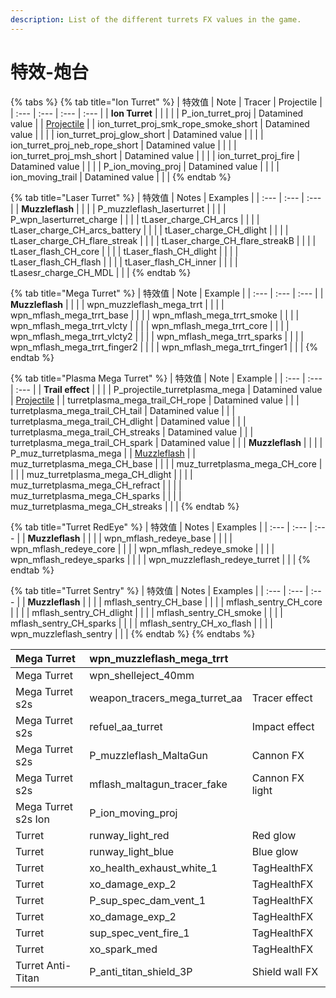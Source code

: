 ```yaml
---
description: List of the different turrets FX values in the game.
---
```


# 特效-炮台

{% tabs %}
{% tab title="Ion Turret" %}
| 特效值 | Note | Tracer | Projectile |
| :--- | :--- | :--- | :--- |
| **Ion Turret** |  |  |  |
| P\_ion\_turret\_proj | Datamined value |  | [Projectile](https://gfycat.com/shinydeadkingfisher) |
| ion\_turret\_proj\_smk\_rope\_smoke\_short | Datamined value |  |  |
| ion\_turret\_proj\_glow\_short | Datamined value |  |  |
| ion\_turret\_proj\_neb\_rope\_short | Datamined value |  |  |
| ion\_turret\_proj\_msh\_short | Datamined value |  |  |
| ion\_turret\_proj\_fire | Datamined value |  |  |
| P\_ion\_moving\_proj | Datamined value |  |  |
| ion\_moving\_trail | Datamined value |  |  |
{% endtab %}

{% tab title="Laser Turret" %}
| 特效值 | Notes | Examples |
| :--- | :--- | :--- |
| **Muzzleflash** |  |  |
| P\_muzzleflash\_laserturret |  |  |
| P\_wpn\_laserturret\_charge |  |  |
| tLaser\_charge\_CH\_arcs |  |  |
| tLaser\_charge\_CH\_arcs\_battery |  |  |
| tLaser\_charge\_CH\_dlight |  |  |
| tLaser\_charge\_CH\_flare\_streak |  |  |
| tLaser\_charge\_CH\_flare\_streakB |  |  |
| tLaser\_flash\_CH\_core |  |  |
| tLaser\_flash\_CH\_dlight |  |  |
| tLaser\_flash\_CH\_flash |  |  |
| tLaser\_flash\_CH\_inner |  |  |
| tLasesr\_charge\_CH\_MDL |  |  |
{% endtab %}

{% tab title="Mega Turret" %}
| 特效值 | Note | Example |
| :--- | :--- | :--- |
| **Muzzleflash** |  |  |
| wpn\_muzzleflash\_mega\_trrt |  |  |
| wpn\_mflash\_mega\_trrt\_base |  |  |
| wpn\_mflash\_mega\_trrt\_smoke |  |  |
| wpn\_mflash\_mega\_trrt\_vlcty |  |  |
| wpn\_mflash\_mega\_trrt\_core |  |  |
| wpn\_mflash\_mega\_trrt\_vlcty2 |  |  |
| wpn\_mflash\_mega\_trrt\_sparks |  |  |
| wpn\_mflash\_mega\_trrt\_finger2 |  |  |
| wpn\_mflash\_mega\_trrt\_finger1 |  |  |
{% endtab %}

{% tab title="Plasma Mega Turret" %}
| 特效值 | Note | Example |
| :--- | :--- | :--- |
| **Trail effect** |  |  |
| P\_projectile\_turretplasma\_mega | Datamined value | [Projectile](https://gfycat.com/bitterhelpfulcamel) |
| turretplasma\_mega\_trail\_CH\_rope | Datamined value |  |
| turretplasma\_mega\_trail\_CH\_tail | Datamined value |  |
| turretplasma\_mega\_trail\_CH\_dlight | Datamined value |  |
| turretplasma\_mega\_trail\_CH\_streaks | Datamined value |  |
| turretplasma\_mega\_trail\_CH\_spark | Datamined value |  |
| **Muzzleflash** |  |  |
| P\_muz\_turretplasma\_mega |  | [Muzzleflash](https://gfycat.com/poshoilyadder) |
| muz\_turretplasma\_mega\_CH\_base |  |  |
| muz\_turretplasma\_mega\_CH\_core |  |  |
| muz\_turretplasma\_mega\_CH\_dlight |  |  |
| muz\_turretplasma\_mega\_CH\_refract |  |  |
| muz\_turretplasma\_mega\_CH\_sparks |  |  |
| muz\_turretplasma\_mega\_CH\_streaks |  |  |
{% endtab %}

{% tab title="Turret RedEye" %}
| 特效值 | Notes | Examples |
| :--- | :--- | :--- |
| **Muzzleflash** |  |  |
| wpn\_mflash\_redeye\_base |  |  |
| wpn\_mflash\_redeye\_core |  |  |
| wpn\_mflash\_redeye\_smoke |  |  |
| wpn\_mflash\_redeye\_sparks |  |  |
| wpn\_muzzleflash\_redeye\_turret |  |  |
{% endtab %}

{% tab title="Turret Sentry" %}
| 特效值 | Notes | Examples |
| :--- | :--- | :--- |
| **Muzzleflash** |  |  |
| mflash\_sentry\_CH\_base |  |  |
| mflash\_sentry\_CH\_core |  |  |
| mflash\_sentry\_CH\_dlight |  |  |
| mflash\_sentry\_CH\_smoke |  |  |
| mflash\_sentry\_CH\_sparks |  |  |
| mflash\_sentry\_CH\_xo\_flash |  |  |
| wpn\_muzzleflash\_sentry |  |  |
{% endtab %}
{% endtabs %}

| Mega Turret | wpn\_muzzleflash\_mega\_trrt |  |
| :--- | :--- | :--- |
| Mega Turret | wpn\_shelleject\_40mm |  |
| Mega Turret s2s | weapon\_tracers\_mega\_turret\_aa | Tracer effect |
| Mega Turret s2s | refuel\_aa\_turret | Impact effect |
| Mega Turret s2s | P\_muzzleflash\_MaltaGun | Cannon FX |
| Mega Turret s2s | mflash\_maltagun\_tracer\_fake | Cannon FX light |
| Mega Turret s2s Ion | P\_ion\_moving\_proj |  |
| Turret | runway\_light\_red | Red glow |
| Turret | runway\_light\_blue | Blue glow |
| Turret | xo\_health\_exhaust\_white\_1 | TagHealthFX |
| Turret | xo\_damage\_exp\_2 | TagHealthFX |
| Turret | P\_sup\_spec\_dam\_vent\_1 | TagHealthFX |
| Turret | xo\_damage\_exp\_2 | TagHealthFX |
| Turret | sup\_spec\_vent\_fire\_1 | TagHealthFX |
| Turret | xo\_spark\_med | TagHealthFX |
| Turret Anti-Titan | P\_anti\_titan\_shield\_3P | Shield wall FX |

